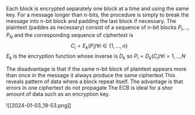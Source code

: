 Each block is encrypted separately one block at a time and using the same key.
For a message longer than n-bits, the procedure is simply to break the message into n-bit block and padding the last block if necessary.
The plaintext (paddes as necessary) consist of a sequence of n-bit blocks $P_{i},..,P_{N}$ and the corresponding sequence of ciphertext is
$$
C_{i} = E_{k}(P_{i}) \forall i \in \{1,\dots ,n\} 
$$
$E_{k}$ is the encryption function whose inverse is $D_{k}$ so $P_i=D_{k}(C_{i}) \forall i =1,..,N$


The disadvantage is that if the same n-bit block of plaintext appears more than once in the message it always produce the same ciphertext
This reveals pattern of data where a block repeat itself. The advantage is that errors in one ciphertext do not propagate
The ECB is ideal for a shor amount of data such as an encryption key.

![[2024-01-03_19-53.png]]